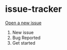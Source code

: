 # issue-tracker

[Open a new issue](https://github.com/lunastudiosuk/issue-tracker/issues)

1. New issue
2. Bug Reported
3. Get started

